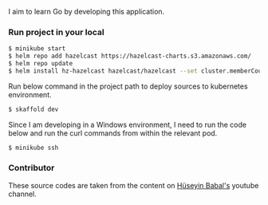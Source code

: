 I aim to learn Go by developing this application.

### Run project in your local

```bash
$ minikube start
$ helm repo add hazelcast https://hazelcast-charts.s3.amazonaws.com/ 
$ helm repo update 
$ helm install hz-hazelcast hazelcast/hazelcast --set cluster.memberCount=1 --set mancenter.enabled=false
```
Run below command in the project path to deploy sources to kubernetes environment.

```bash
$ skaffold dev
```

Since I am developing in a Windows environment, I need to run the code below and run the curl commands from within the relevant pod.
```bash
$ minikube ssh
```

### Contributor
These source codes are taken from the content on [Hüseyin Babal's](https://www.youtube.com/channel/UCJCuRftuTRXrdsLGhgS1Cnw) youtube channel.